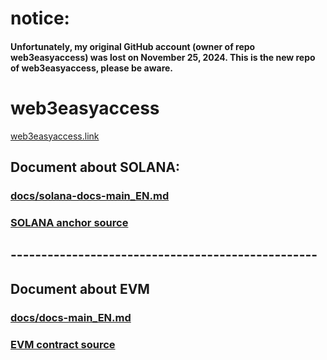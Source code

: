 # notice:
#### Unfortunately, my original GitHub account (owner of repo web3easyaccess) was lost on November 25, 2024. This is the new repo of web3easyaccess, please be aware.

# web3easyaccess

[web3easyaccess.link](https://www.web3easyaccess.link/)

## Document about SOLANA:

### [docs/solana-docs-main_EN.md](https://github.com/web3easyaccess/web3easyaccess/blob/main/docs/solana-docs-main_EN.md)

### [SOLANA anchor source](https://github.com/web3easyaccess/web3easyaccess/blob/main/solana-anchor/easyaccess)

## --------------------------------------------------

## Document about EVM

### [docs/docs-main_EN.md](https://github.com/web3easyaccess/web3easyaccess/blob/main/docs/docs-main_EN.md)

### [EVM contract source](https://github.com/web3easyaccess/web3easyaccess/blob/main/contract)

##
